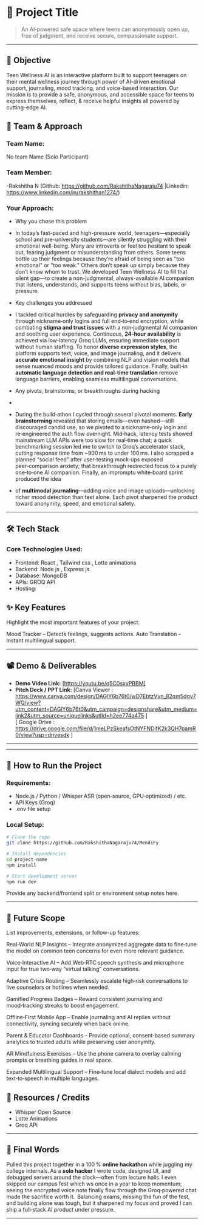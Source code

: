 # 🚀 Project Title

> An AI‑powered safe space where teens can anonymously open up, free of judgment, and receive secure, compassionate support.

---

## 🎯 Objective
Teen Wellness AI is an interactive platform built to support teenagers on their mental wellness journey through power of AI-driven emotional support, journaling,
mood tracking, and voice-based interaction. Our mission is to provide a safe, anonymous, and accessible space for teens to express themselves, reflect, 
& receive helpful insights all powered by cutting-edge AI.


## 🧠 Team & Approach

### Team Name:  
No team Name (Solo Participant)

### Team Member:  
-Rakshitha N (Github: https://github.com/RakshithaNagaraju74 |Linkedin: https://www.linkedin.com/in/rakshithan1274/)

### Your Approach:  

- Why you chose this problem
- 
  In today’s fast-paced and high-pressure world, teenagers—especially school and pre-university students—are silently struggling with their emotional well-being. Many are introverts or feel too hesitant to speak out, fearing judgment or misunderstanding from others.
Some teens bottle up their feelings because they’re afraid of being seen as "too emotional" or "too weak." Others don’t speak up simply because they don’t know whom to trust.
We developed Teen Wellness AI to fill that silent gap—to create a non-judgmental, always-available AI companion that listens, understands, and supports teens without bias, labels, or pressure.

- Key challenges you addressed
- 
  I tackled critical hurdles by safeguarding **privacy and anonymity** through nickname‑only logins and full end‑to‑end encryption, while combating **stigma and trust issues** with a non‑judgmental AI companion and soothing user experience. Continuous, **24‑hour availability** is achieved via low‑latency Groq LLMs, ensuring immediate support without human staffing. To honor **diverse expression styles**, the platform supports text, voice, and image journaling, and it delivers **accurate emotional insight** by combining NLP and vision models
  that sense nuanced moods and provide tailored guidance. Finally, built‑in **automatic language detection and real‑time translation** remove language barriers, enabling seamless multilingual conversations.
  
- Any pivots, brainstorms, or breakthroughs during hacking
- 
- During the build‑athon I cycled through several pivotal moments. **Early brainstorming** revealed that storing emails—even hashed—still discouraged candid use, so we pivoted to a nickname‑only login and re‑engineered the auth flow overnight. Mid‑hack, latency tests showed mainstream LLM APIs were too slow for real‑time chat; a quick benchmarking session led me to switch to Groq’s accelerator stack, cutting response time from ~900 ms to under 100 ms. I also scrapped a planned “social feed” after user‑testing mock‑ups exposed peer‑comparison anxiety; that breakthrough redirected focus to a purely one‑to‑one AI companion. Finally, an impromptu white‑board sprint produced the idea
- of **multimodal journaling**—adding voice and image uploads—unlocking richer mood detection than text alone. Each pivot sharpened the product toward anonymity, speed, and emotional safety.

---

## 🛠️ Tech Stack

### Core Technologies Used:
- Frontend: React , Tailwind css , Lotte animations
- Backend: Node js , Express js
- Database: MongoDB
- APIs: GROQ API
- Hosting:



## ✨ Key Features

Highlight the most important features of your project:

Mood Tracker – Detects feelings, suggests actions.
Auto Translation – Instant multilingual support.

---

## 📽️ Demo & Deliverables

- **Demo Video Link:** [https://youtu.be/q5C0sxyPBBM]  
- **Pitch Deck / PPT Link:** [Canva Viewer : https://www.canva.com/design/DAGlY6b76t0/wD7EbtzVvn_82qm5dgy7WQ/view?utm_content=DAGlY6b76t0&utm_campaign=designshare&utm_medium=link2&utm_source=uniquelinks&utlId=h2ee774a475 ]  
                             [ Google Drive : https://drive.google.com/file/d/1meLPzSkeafsOtNYFNDjfK2k3QH7pamR0/view?usp=drivesdk ]
---

---

## 🧪 How to Run the Project

### Requirements:
- Node.js / Python / Whisper ASR (open‑source, GPU‑optimized) / etc.
- API Keys (Groq)
- .env file setup

### Local Setup:
```bash
# Clone the repo
git clone https://github.com/RakshithaNagaraju74/MendiFy

# Install dependencies
cd project-name
npm install

# Start development server
npm run dev
```

Provide any backend/frontend split or environment setup notes here.

---

## 🧬 Future Scope

List improvements, extensions, or follow-up features:

Real‑World NLP Insights – Integrate anonymized aggregate data to fine‑tune the model on common teen concerns for even more relevant guidance.

Voice‑Interactive AI – Add Web‑RTC speech synthesis and microphone input for true two‑way “virtual talking” conversations.

Adaptive Crisis Routing – Seamlessly escalate high‑risk conversations to live counselors or hotlines when needed.

Gamified Progress Badges – Reward consistent journaling and mood‑tracking streaks to boost engagement.

Offline‑First Mobile App – Enable journaling and AI replies without connectivity, syncing securely when back online.

Parent & Educator Dashboards – Provide optional, consent‑based summary analytics to trusted adults while preserving user anonymity.

AR Mindfulness Exercises – Use the phone camera to overlay calming prompts or breathing guides in real space.

Expanded Multilingual Support – Fine‑tune local dialect models and add text‑to‑speech in multiple languages.

## 📎 Resources / Credits

- Whisper Open Source
- Lotte Animations
- Groq APi  

---

## 🏁 Final Words

Pulled this project together in a 100 % **online hackathon** while juggling my college internals. As a **solo hacker** I wrote code, designed UI, and debugged servers around the clock—often from lecture halls. I even skipped our campus fest which ws once in a year to keep momentum; seeing the encrypted voice note finally flow through the Groq‑powered chat made the sacrifice worth it. 
Balancing exams, missing the fun of the fest, and building alone was tough, but it sharpened my focus and proved I can ship a full‑stack AI product under pressure.

---
